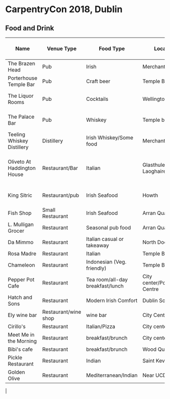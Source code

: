 # CarpentryCon 2018, Dublin


## Food and Drink

|Name|Venue Type|Food Type|Location|Google Map Link|Notes|
|----|----------|---------|--------|---------------|-----|
|The Brazen Head|Pub|Irish|Merchants Quay|[link](https://www.google.com/maps/place/The+Brazen+Head/@53.3448976,-6.2797165,16z/data=!4m5!3m4!1s0x0:0x316ccdee24ae96ab!8m2!3d53.3449328!4d-6.2763315)|"Oldest Pub in Ireland" *Favorite|
|Porterhouse Temple Bar|Pub|Craft beer|Temple Bar|[link](https://www.google.com/maps/place/Porterhouse+Temple+Bar/@53.3450877,-6.2696126,17z/data=!3m1!4b1!4m5!3m4!1s0x48670cf1d0ca2821:0x34c69fd4b0d13d67!8m2!3d53.3450877!4d-6.2674185)|Craft beers *Favorite|
|The Liquor Rooms|Pub|Cocktails|Wellington Quay|[link](https://www.google.com/maps/place/The+Liquor+Rooms/@53.345382,-6.269083,17z/data=!3m1!4b1!4m5!3m4!1s0x48670e82b3c1e163:0xddc78935d1db3cf1!8m2!3d53.345382!4d-6.266889)|Great custom and classic cocktails *Favorite|
|The Palace Bar|Pub|Whiskey|Temple bar|[link](https://www.google.com/maps/place/The+Palace+Bar/@53.3458175,-6.2603538,19z/data=!4m12!1m6!3m5!1s0x48670e82b3c1e163:0xddc78935d1db3cf1!2sThe+Liquor+Rooms!8m2!3d53.345382!4d-6.266889!3m4!1s0x0:0x754042cd7609c648!8m2!3d53.3458952!4d-6.2596066)|Victorian bar with great whiskey selection*Favorite|
|Teeling Whiskey Distillery|Distillery|Irish Whiskey/Some food|Merchants Quay|[link](https://www.google.com/maps/place/Teeling+Whiskey+Distillery/@53.337861,-6.2789789,17z/data=!3m1!4b1!4m5!3m4!1s0x48670fa7e35040d1:0xdd5e9538709b5de6!8m2!3d53.337861!4d-6.276785)|Great tour and tasting class *Favorite|
|Oliveto At Haddington House|Restaurant/Bar|Italian|Glasthule, Dún Laoghaire|[link](https://www.google.com/maps/place/Oliveto+At+Haddington+House/@53.292077,-6.132761,17z/data=!3m1!4b1!4m5!3m4!1s0x48670624ae3652b3:0xadb6ea16a069e82b!8m2!3d53.292077!4d-6.130567)|Great views of the harbor, take the train from Dublin City Centre; *Favorite|
|King Sitric|Restaurant/pub|Irish Seafood|Howth|[link](https://www.google.com/maps/place/King+Sitric/@53.3882862,-6.0656279,17z/data=!3m1!4b1!4m7!3m6!1s0x486704a25cc3f069:0xebe3b7e991e56874!5m1!1s2018-07-02!8m2!3d53.3882862!4d-6.0634339)|Take the train from Dublin City Centre; * Favorite|
|Fish Shop|Small Restaurant|Irish Seafood|Arran Quay|[link](https://www.google.com/maps/place/Fish+Shop,+6+Queen+St./@53.3466141,-6.2863684,14z/data=!4m5!3m4!1s0x486708c6d484a6f1:0x478852cb78b84c8b!8m2!3d53.3470833!4d-6.2800384)|Award-winning Seafood|
|L. Mulligan Grocer|Restaurant|Seasonal pub food|Arran Quay|[link](https://www.google.com/maps/place/L.+Mulligan+Grocer/@53.3459869,-6.2849543,14.12z/data=!4m5!3m4!1s0x0:0xf3f06026e1ccc841!8m2!3d53.3509996!4d-6.2823075)|Lovely food and beverage paring|
|Da Mimmo|Restaurant|Italian casual or takeaway|North Dock|[link](https://www.google.com/maps/place/Da+Mimmo/@53.3572622,-6.2528418,14.12z/data=!4m5!3m4!1s0x48670e5fffed55db:0x5d2deb933d4c8cd3!8m2!3d53.3573297!4d-6.2427771)|Lovely simple Italian|
|Rosa Madre|Restaurant|Italian|Temple Bar|[link](https://www.google.com/maps/place/Rosa+Madre/@53.3438254,-6.2831441,14.12z/data=!4m5!3m4!1s0x0:0x1d4958c21deb297!8m2!3d53.3448448!4d-6.263811)||
|Chameleon|Restaurant|Indonesian (Veg. friendly)|Temple Bar|[link](https://www.google.com/maps/place/Chameleon/@53.3439547,-6.2738763,15.12z/data=!4m5!3m4!1s0x48670c27f18fd947:0xca7425da7cc236bb!8m2!3d53.3457735!4d-6.2633443)|Right on the river|
|Pepper Pot Cafe|Restaurant|Tea room/all-day breakfast/lunch|City center/Powercourt Centre|[link](https://www.google.com/maps/place/The+Pepper+Pot+Cafe/@53.3422806,-6.2651497,16.12z/data=!3m1!5s0x48670e9c66bc9331:0x9b6c50ac567c5450!4m5!3m4!1s0x48670e9c66ad9739:0x6b0c3b1e6da1db6a!8m2!3d53.3423691!4d-6.2617162)||
|Hatch and Sons|Restaurant|Modern Irish Comfort|Dublin Southside|[link](https://www.google.com/maps/place/Hatch+and+Sons/@53.3389912,-6.2689276,15.12z/data=!4m5!3m4!1s0x48670e995d237b7d:0xcb1572cc35dedb2c!8m2!3d53.3395602!4d-6.2583688)||
|Ely wine bar|Restaurant/wine shop|wine bar|City Center|[link](https://www.google.com/maps/place/ely+wine+bar/@53.3381453,-6.2638116,15.12z/data=!4m5!3m4!1s0x48670e99cbbe3bc9:0xc658ed107043e951!8m2!3d53.3379347!4d-6.2539834)||
|Cirillo's|Restaurant|Italian/Pizza|City center|[link](https://www.google.com/maps/place/Cirillo's/@53.3381453,-6.2638116,15.12z/data=!4m5!3m4!1s0x0:0x1dbbed268a4df09f!8m2!3d53.3377858!4d-6.252653)||
|Meet Me in the Morning|Restaurant|breakfast/brunch|City center|[link](https://www.google.com/maps/place/Meet+Me+in+the+Morning/@53.3347497,-6.2775264,15.12z/data=!4m5!3m4!1s0x48670c200a538047:0x4540a3912623f018!8m2!3d53.3355051!4d-6.2662545)||
|Bibi's cafe|Restaurant|breakfast/brunch|Wood Quay|[link](https://www.google.com/maps/place/Bibi's+Caf%C3%A9/@53.3347497,-6.2775264,15.12z/data=!4m5!3m4!1s0x0:0x1b9014e92ae2b623!8m2!3d53.3336088!4d-6.2725684)||
|Pickle Restaurant|Restaurant|Indian|Saint Kevin's|[link](https://www.google.com/maps/place/Pickle+Restaurant/@53.3371936,-6.2738665,15.12z/data=!4m5!3m4!1s0x48670ea004f3572f:0x7c2d80cb14880611!8m2!3d53.3339868!4d-6.2650931)||
|Golden Olive|Restaurant|Mediterranean/Indian|Near UCD|[link](https://www.google.com/maps/place/Golden+Olive+Restaurant-Mediterranean,+Indian,+middle+eastern+food+services./@53.3045265,-6.2433028,15z/data=!4m8!1m2!2m1!1srestaurants!3m4!1s0x486709391265c071:0xc752be91e588c2ed!8m2!3d53.3045265!4d-6.2345481)||
|
